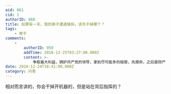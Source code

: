 ```yaml
---
aid: 861
cid: 1
authorID: 988
title: 如果有一天，我的房子遭遇强拆，该先干掉哪个？
tags:
    - 房子
comments:
    -
        authorID: 950
        addTime: 2018-12-25T03:27:00.000Z
        content: >-
            争取最大利益，拥护共产党的领导，拿到尽可能多的赔偿，先报命，之后是财产，努力改变自己，早点移民。真的，我们太弱小了，以死相博太傻了，有时候顶多是溅人一脸血，好点你把仇人杀了，你也完了，孩子老婆咋办？
date: 2018-12-24T18:41:00.000Z
category: 问答
---
```


相对而言讲的，你会干掉开机器的，但是站在背后指挥的？

